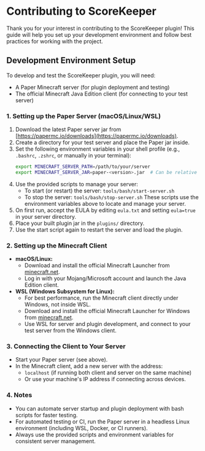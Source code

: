 # Contributing to ScoreKeeper

Thank you for your interest in contributing to the ScoreKeeper plugin! This guide will help you set up your development environment and follow best practices for working with the project.

## Development Environment Setup

To develop and test the ScoreKeeper plugin, you will need:
- A Paper Minecraft server (for plugin deployment and testing)
- The official Minecraft Java Edition client (for connecting to your test server)

### 1. Setting up the Paper Server (macOS/Linux/WSL)
1. Download the latest Paper server jar from [https://papermc.io/downloads](https://papermc.io/downloads).
2. Create a directory for your test server and place the Paper jar inside.
3. Set the following environment variables in your shell profile (e.g., `.bashrc`, `.zshrc`, or manually in your terminal):
   ```bash
   export MINECRAFT_SERVER_PATH=/path/to/your/server
   export MINECRAFT_SERVER_JAR=paper-<version>.jar  # Can be relative to MINECRAFT_SERVER_PATH or absolute
   ```
4. Use the provided scripts to manage your server:
   - To start (or restart) the server: `tools/bash/start-server.sh`
   - To stop the server: `tools/bash/stop-server.sh`
   These scripts use the environment variables above to locate and manage your server.
5. On first run, accept the EULA by editing `eula.txt` and setting `eula=true` in your server directory.
6. Place your built plugin jar in the `plugins/` directory.
7. Use the start script again to restart the server and load the plugin.

### 2. Setting up the Minecraft Client
- **macOS/Linux:**
  - Download and install the official Minecraft Launcher from [minecraft.net](https://www.minecraft.net/en-us/download).
  - Log in with your Mojang/Microsoft account and launch the Java Edition client.
- **WSL (Windows Subsystem for Linux):**
  - For best performance, run the Minecraft client directly under Windows, not inside WSL.
  - Download and install the official Minecraft Launcher for Windows from [minecraft.net](https://www.minecraft.net/en-us/download).
  - Use WSL for server and plugin development, and connect to your test server from the Windows client.

### 3. Connecting the Client to Your Server
- Start your Paper server (see above).
- In the Minecraft client, add a new server with the address:
  - `localhost` (if running both client and server on the same machine)
  - Or use your machine's IP address if connecting across devices.

### 4. Notes
- You can automate server startup and plugin deployment with bash scripts for faster testing.
- For automated testing or CI, run the Paper server in a headless Linux environment (including WSL, Docker, or CI runners).
- Always use the provided scripts and environment variables for consistent server management. 